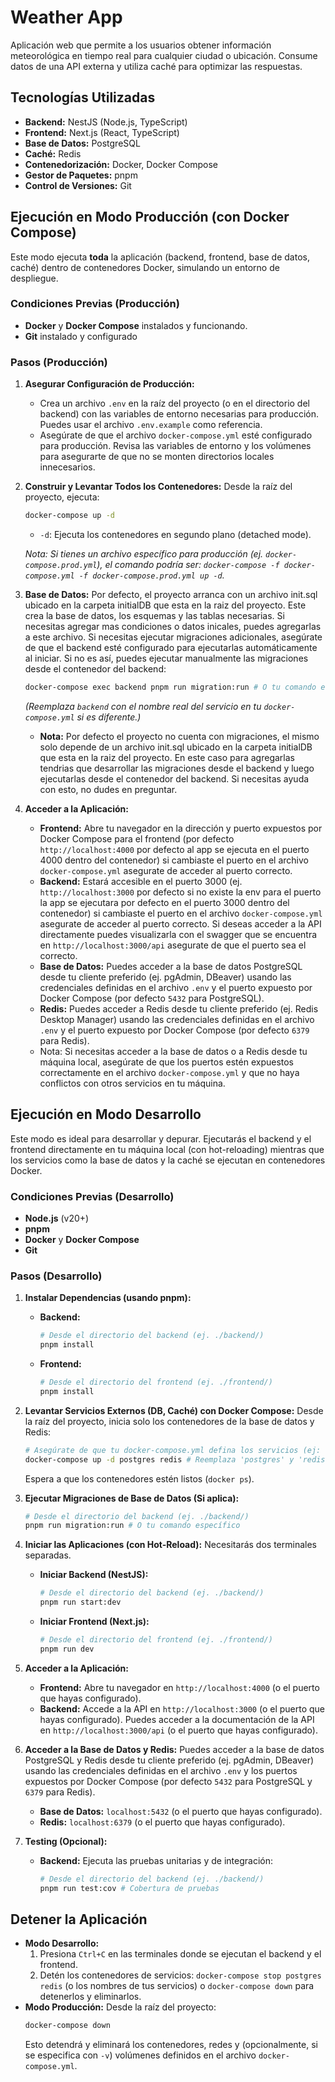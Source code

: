 # Weather App

Aplicación web que permite a los usuarios obtener información meteorológica en tiempo real para cualquier ciudad o ubicación. Consume datos de una API externa y utiliza caché para optimizar las respuestas.

## Tecnologías Utilizadas

*   **Backend:** NestJS (Node.js, TypeScript)
*   **Frontend:** Next.js (React, TypeScript)
*   **Base de Datos:** PostgreSQL
*   **Caché:** Redis
*   **Contenedorización:** Docker, Docker Compose
*   **Gestor de Paquetes:** pnpm
*   **Control de Versiones:** Git

## Ejecución en Modo Producción (con Docker Compose)

Este modo ejecuta **toda** la aplicación (backend, frontend, base de datos, caché) dentro de contenedores Docker, simulando un entorno de despliegue.

### Condiciones Previas (Producción)

*   **Docker** y **Docker Compose** instalados y funcionando.
*   **Git** instalado y configurado

### Pasos (Producción)

1.  **Asegurar Configuración de Producción:**
    *   Crea un archivo `.env` en la raíz del proyecto (o en el directorio del backend) con las variables de entorno necesarias para producción. Puedes usar el archivo `.env.example` como referencia.
    *   Asegúrate de que el archivo `docker-compose.yml` esté configurado para producción. Revisa las variables de entorno y los volúmenes para asegurarte de que no se monten directorios locales innecesarios.
2.  **Construir y Levantar Todos los Contenedores:**
    Desde la raíz del proyecto, ejecuta:
    ```bash
    docker-compose up -d
    ```
    *   `-d`: Ejecuta los contenedores en segundo plano (detached mode).

    *Nota: Si tienes un archivo específico para producción (ej. `docker-compose.prod.yml`), el comando podría ser: `docker-compose -f docker-compose.yml -f docker-compose.prod.yml up -d`.*

3.  **Base de Datos:**
    Por defecto, el proyecto arranca con un archivo init.sql ubicado en la carpeta initialDB que esta en la raiz del proyecto. Este crea la base de datos, los esquemas y las tablas necesarias. Si necesitas agregar mas condiciones o datos inicales, puedes agregarlas a este archivo. 
    Si necesitas ejecutar migraciones adicionales, asegúrate de que el backend esté configurado para ejecutarlas automáticamente al iniciar. Si no es así, puedes ejecutar manualmente las migraciones desde el contenedor del backend:
    ```bash
    docker-compose exec backend pnpm run migration:run # O tu comando específico
    ```
    *(Reemplaza `backend` con el nombre real del servicio en tu `docker-compose.yml` si es diferente.)*

    *   **Nota:** Por defecto el proyecto no cuenta con migraciones, el mismo solo depende de un archivo init.sql ubicado en la carpeta initialDB que esta en la raiz del proyecto. En este caso para agregarlas tendrias que desarrollar las migraciones desde el backend y luego ejecutarlas desde el contenedor del backend. Si necesitas ayuda con esto, no dudes en preguntar.

4.  **Acceder a la Aplicación:**
    * **Frontend:** Abre tu navegador en la dirección y puerto expuestos por Docker Compose para el frontend (por defecto `http://localhost:4000` por defecto al app se ejecuta en el puerto 4000 dentro del contenedor) si cambiaste el puerto en el archivo `docker-compose.yml` asegurate de acceder al puerto correcto. 
    * **Backend:** Estará accesible en el puerto 3000 (ej. `http://localhost:3000` por defecto si no existe la env para el puerto la app se ejecutara por defecto en el puerto 3000 dentro del contenedor) si cambiaste el puerto en el archivo `docker-compose.yml` asegurate de acceder al puerto correcto. Si deseas acceder a la API directamente puedes visualizarla con el swagger que se encuentra en `http://localhost:3000/api` asegurate de que el puerto sea el correcto.
    * **Base de Datos:** Puedes acceder a la base de datos PostgreSQL desde tu cliente preferido (ej. pgAdmin, DBeaver) usando las credenciales definidas en el archivo `.env` y el puerto expuesto por Docker Compose (por defecto `5432` para PostgreSQL).
    * **Redis:** Puedes acceder a Redis desde tu cliente preferido (ej. Redis Desktop Manager) usando las credenciales definidas en el archivo `.env` y el puerto expuesto por Docker Compose (por defecto `6379` para Redis).
    * Nota: Si necesitas acceder a la base de datos o a Redis desde tu máquina local, asegúrate de que los puertos estén expuestos correctamente en el archivo `docker-compose.yml` y que no haya conflictos con otros servicios en tu máquina.   

## Ejecución en Modo Desarrollo

Este modo es ideal para desarrollar y depurar. Ejecutarás el backend y el frontend directamente en tu máquina local (con hot-reloading) mientras que los servicios como la base de datos y la caché se ejecutan en contenedores Docker.

### Condiciones Previas (Desarrollo)

*   **Node.js** (v20+)
*   **pnpm**
*   **Docker** y **Docker Compose**
*   **Git**

### Pasos (Desarrollo)

1.  **Instalar Dependencias (usando pnpm):**
    *   **Backend:**
        ```bash
        # Desde el directorio del backend (ej. ./backend/)
        pnpm install
        ```
    *   **Frontend:**
        ```bash
        # Desde el directorio del frontend (ej. ./frontend/)
        pnpm install
        ```
2.  **Levantar Servicios Externos (DB, Caché) con Docker Compose:**
    Desde la raíz del proyecto, inicia solo los contenedores de la base de datos y Redis:
    ```bash
    # Asegúrate de que tu docker-compose.yml defina los servicios (ej: 'postgres', 'redis')
    docker-compose up -d postgres redis # Reemplaza 'postgres' y 'redis' con los nombres reales de tus servicios en docker-compose.yml
    ```
    Espera a que los contenedores estén listos (`docker ps`).

3.  **Ejecutar Migraciones de Base de Datos (Si aplica):**
    ```bash
    # Desde el directorio del backend (ej. ./backend/)
    pnpm run migration:run # O tu comando específico
    ```

4.  **Iniciar las Aplicaciones (con Hot-Reload):**
    Necesitarás dos terminales separadas.
    *   **Iniciar Backend (NestJS):**
        ```bash
        # Desde el directorio del backend (ej. ./backend/)
        pnpm run start:dev
        ```
    *   **Iniciar Frontend (Next.js):**
        ```bash
        # Desde el directorio del frontend (ej. ./frontend/)
        pnpm run dev
        ```

5.  **Acceder a la Aplicación:**
    * **Frontend:** Abre tu navegador en `http://localhost:4000` (o el puerto que hayas configurado).
    * **Backend:** Accede a la API en `http://localhost:3000` (o el puerto que hayas configurado). Puedes acceder a la documentación de la API en `http://localhost:3000/api` (o el puerto que hayas configurado).

6.  **Acceder a la Base de Datos y Redis:**
    Puedes acceder a la base de datos PostgreSQL y Redis desde tu cliente preferido (ej. pgAdmin, DBeaver) usando las credenciales definidas en el archivo `.env` y los puertos expuestos por Docker Compose (por defecto `5432` para PostgreSQL y `6379` para Redis).
    *   **Base de Datos:** `localhost:5432` (o el puerto que hayas configurado).
    *   **Redis:** `localhost:6379` (o el puerto que hayas configurado).

7. **Testing (Opcional):**
    * **Backend:** Ejecuta las pruebas unitarias y de integración:
        ```bash
        # Desde el directorio del backend (ej. ./backend/)
        pnpm run test:cov # Cobertura de pruebas
        ```
    

## Detener la Aplicación

*   **Modo Desarrollo:**
    1.  Presiona `Ctrl+C` en las terminales donde se ejecutan el backend y el frontend.
    2.  Detén los contenedores de servicios: `docker-compose stop postgres redis` (o los nombres de tus servicios) o `docker-compose down` para detenerlos y eliminarlos.
*   **Modo Producción:**
    Desde la raíz del proyecto:
    ```bash
    docker-compose down
    ```
    Esto detendrá y eliminará los contenedores, redes y (opcionalmente, si se especifica con `-v`) volúmenes definidos en el archivo `docker-compose.yml`.

